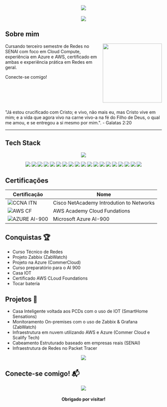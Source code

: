 <h1 align= "center">
  <img src="https://capsule-render.vercel.app/api?type=waving&height=300&color=4169E1&text=Davi%20Santos&reversal=true&fontColor=FFFFFFFF&section=header&animation=blinking">
</h1>

<p align= "center">
  <img src="https://readme-typing-svg.herokuapp.com?font=Fira+Code&size=16&pause=1000&width=435&lines=Cloud+Engineer+%7C+Cloud+Systems+Administrator">
</p>

## Sobre mim

<img align="right" height="190" src="https://i.pinimg.com/originals/c6/09/4c/c6094c95db35eb8c9cebbc354a91ef3a.gif">

Cursando terceiro semestre de Redes no SENAI com foco em Cloud Compute, experiência em Azure e AWS, certificado em ambas 
e experiência prática em Redes em geral.

Conecte-se comigo!

<br><br><br><br>

"Já estou crucificado com Cristo; e vivo, não mais eu, mas Cristo vive em mim;
e a vida que agora vivo na carne vivo-a na fé do Filho de Deus, o qual me amou, e se entregou a si mesmo por mim.". - Galatas 2:20

---

## Tech Stack

<p align="center">
  <img src="https://skillicons.dev/icons?i=arduino,aws,azure,c,debian,git,github,gmail,grafana,html,linux,mysql,nginx,ubuntu,windows">
</p>


<p align="center">
<img src="https://img.shields.io/badge/ChatGPT-74aa9c?logo=openai&logoColor=white">
<img src="https://img.shields.io/badge/Google%20Gemini-886FBF?logo=googlegemini&logoColor=fff">
<img src="https://img.shields.io/badge/Google%20Chrome-4285F4?logo=GoogleChrome&logoColor=white">
<img src="https://img.shields.io/badge/Google%20Drive-4285F4?logo=googledrive&logoColor=fff">
<img src="https://img.shields.io/badge/AWS-%23FF9900.svg?logo=amazon-web-services&logoColor=white">
<img src="https://custom-icon-badges.demolab.com/badge/Microsoft%20Azure-0089D6?logo=msazure&logoColor=white">
<img src="https://img.shields.io/badge/Miro-050038?logo=miro&logoColor=fff">
<img src="https://img.shields.io/badge/Trello-0052CC?logo=trello&logoColor=fff">
<img src="https://img.shields.io/badge/MariaDB-003545?logo=mariadb&logoColor=white">
<img src="https://img.shields.io/badge/MySQL-4479A1?logo=mysql&logoColor=fff">
<img src="https://img.shields.io/badge/DynamoDB-4053D6?logo=amazondynamodb&logoColor=fff">
<img src="https://img.shields.io/badge/Android-3DDC84?logo=android&logoColor=white">
<img src="https://img.shields.io/badge/Debian-A81D33?logo=debian&logoColor=fff">
<img src="https://img.shields.io/badge/Linux-FCC624?logo=linux&logoColor=black">
<img src="https://img.shields.io/badge/Ubuntu-E95420?logo=ubuntu&logoColor=white">
<img src="https://custom-icon-badges.demolab.com/badge/Windows-0078D6?logo=windows11&logoColor=white">
<img src="https://img.shields.io/badge/C-00599C?logo=c&logoColor=white">
<img src="https://img.shields.io/badge/HTML-%23E34F26.svg?logo=html5&logoColor=white">
<img src="https://img.shields.io/badge/GitHub-%23121011.svg?logo=github&logoColor=white">
</p>


## Certificações

| Certificação | Nome |
| --- | --- |
| ![CCNA ITN](https://img.shields.io/badge/CISCO_Introduction_To_Networks-t?style=flat&logo=cisco&logoColor=white&color=black) | Cisco NetAcademy Introdution to Networks |
| ![AWS CF](https://img.shields.io/badge/_-AWS_Academy_Cloud_Fundations-t?logo=amazonwebservices&logoColor=white&labelColor=black&color=black) | AWS Academy Cloud Fundations |
| ![AZURE AI-900](https://img.shields.io/badge/AZURE_Microsoft_AI-900-t?logo=icloud&logoColor=Blue&labelColor=white&color=white) | Microsoft Azure AI-900 | 

## Conquistas 🏆

- Curso Técnico de Redes
- Projeto Zabbix (ZabWatch)
- Projeto na Azure (CommerCloud)
- Curso preparatório para o AI 900
- Casa IOT
- Certificado AWS CLoud Foundations
- Tocar bateria

## Projetos 🎯

- Casa Inteligente voltada aos PCDs com o uso de IOT (SmartHome Sensations)
- Monitoramento On-premises com o uso de Zabbix & Grafana (ZabWatch)
- Infraestrutura em nuvem utilizando AWS e Azure (Commer Cloud e Scalify Tech)
- Cabeamento Estruturado baseado em empresas reais (SENAI)
- Infraestrutura de Redes no Packet Tracer

<p align="center">
  <img src="[![GitHub Streak](https://github-readme-streak-stats.herokuapp.com?user=DaviCirineu3006&theme=transparent&hide_border=true&short_numbers=true&mode=weekly)](https://git.io/streak-stats)">
</p>

## Conecte-se comigo! 📬

<p align="center">
  <a href="https://www.linkedin.com/in/davi-cirineu/"><img src="https://custom-icon-badges.demolab.com/badge/LinkedIn-0A66C2?logo=linkedin-white&logoColor=fff"></a>

  <h4 align="center">
    Obrigado por visitar!
    
